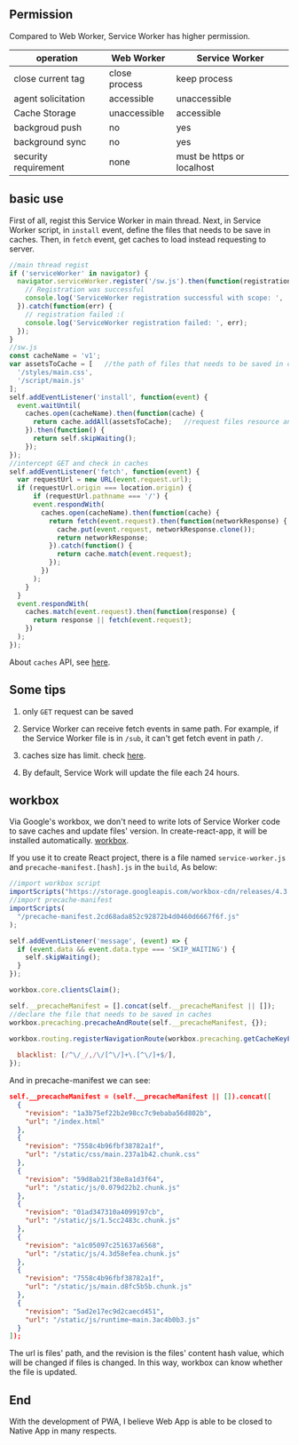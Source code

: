 ## Permission

Compared to Web Worker, Service Worker has higher permission.

<table>
    <thead>
    <tr>
        <th>operation</th>
        <th>Web Worker</th>
        <th>Service Worker</th>
    </tr>
    </thead>
    <tbody>
    <tr>
        <td>close current tag</td>
        <td>close process</td>
        <td>keep process</td>
    </tr>
    <tr>
        <td>agent solicitation</td>
        <td>accessible</td>
        <td>unaccessible</td>
    </tr>
    <tr>
        <td>Cache Storage</td>
        <td>unaccessible</td>
        <td>accessible</td>
    </tr>
    <tr>
        <td>backgroud push</td>
        <td>no</td>
        <td>yes</td>
    </tr>
    <tr>
        <td>background sync</td>
        <td>no</td>
        <td>yes</td>
    </tr>
    <tr>
        <td>security requirement</td>
        <td>none</td>
        <td>must be https or localhost</td>
    </tr>
    </tbody>
</table>

## basic use

First of all, regist this Service Worker in main thread. Next, in Service Worker script, 
in `install` event, define the files that needs to be save in caches. Then, in `fetch` event, 
get caches to load instead requesting to server. 

```js
//main thread regist
if ('serviceWorker' in navigator) {
  navigator.serviceWorker.register('/sw.js').then(function(registration) {
    // Registration was successful
    console.log('ServiceWorker registration successful with scope: ',    registration.scope);
  }).catch(function(err) {
    // registration failed :(
    console.log('ServiceWorker registration failed: ', err);
  });
}
//sw.js
const cacheName = 'v1';
var assetsToCache = [   //the path of files that needs to be saved in caches
  '/styles/main.css',
  '/script/main.js'
];
self.addEventListener('install', function(event) {
  event.waitUntil(
    caches.open(cacheName).then(function(cache) {
      return cache.addAll(assetsToCache);   //request files resource and save in caches
    }).then(function() {
      return self.skipWaiting();
    });
});
//intercept GET and check in caches  
self.addEventListener('fetch', function(event) {
  var requestUrl = new URL(event.request.url);
  if (requestUrl.origin === location.origin) {
      if (requestUrl.pathname === '/') {
      event.respondWith(
        caches.open(cacheName).then(function(cache) {
          return fetch(event.request).then(function(networkResponse) {
            cache.put(event.request, networkResponse.clone());
            return networkResponse;
          }).catch(function() {
            return cache.match(event.request);
          });
        })
      );
    }
  }
  event.respondWith(
    caches.match(event.request).then(function(response) {
      return response || fetch(event.request);
    })
  );
});
```

About `caches` API, see [here](https://developer.mozilla.org/en-US/docs/Web/API/WindowOrWorkerGlobalScope/caches).

## Some tips

1. only `GET` request can be saved

2. Service Worker can receive fetch events in same path. For example, if the Service Worker file is in 
`/sub`, it can't get fetch event in path `/`.

3. caches size has limit. check [here](https://developers.google.com/web/fundamentals/instant-and-offline/web-storage/offline-for-pwa?).

4. By default, Service Work will update the file each 24 hours.

## workbox

Via Google's workbox, we don't need to write lots of Service Worker code to save caches and update files' version.
In create-react-app, it will be installed automatically. [workbox](https://developers.google.com/web/tools/workbox/).

If you use it to create React project, there is a file named `service-worker.js` and `precache-manifest.[hash].js` in the `build`, 
As below:

```js
//import workbox script
importScripts("https://storage.googleapis.com/workbox-cdn/releases/4.3.1/workbox-sw.js");
//import precache-manifest
importScripts(
  "/precache-manifest.2cd68ada852c92872b4d0460d6667f6f.js"
);

self.addEventListener('message', (event) => {
  if (event.data && event.data.type === 'SKIP_WAITING') {
    self.skipWaiting();
  }
});

workbox.core.clientsClaim();

self.__precacheManifest = [].concat(self.__precacheManifest || []);
//declare the file that needs to be saved in caches
workbox.precaching.precacheAndRoute(self.__precacheManifest, {});

workbox.routing.registerNavigationRoute(workbox.precaching.getCacheKeyForURL("/index.html"), {
  
  blacklist: [/^\/_/,/\/[^\/]+\.[^\/]+$/],
});
```

And in precache-manifest we can see:

```json
self.__precacheManifest = (self.__precacheManifest || []).concat([
  {
    "revision": "1a3b75ef22b2e98cc7c9ebaba56d802b",
    "url": "/index.html"
  },
  {
    "revision": "7558c4b96fbf38782a1f",
    "url": "/static/css/main.237a1b42.chunk.css"
  },
  {
    "revision": "59d8ab21f38e8a1d3f64",
    "url": "/static/js/0.079d22b2.chunk.js"
  },
  {
    "revision": "01ad347310a4099197cb",
    "url": "/static/js/1.5cc2483c.chunk.js"
  },
  {
    "revision": "a1c05097c251637a6568",
    "url": "/static/js/4.3d58efea.chunk.js"
  },
  {
    "revision": "7558c4b96fbf38782a1f",
    "url": "/static/js/main.d8fc5b5b.chunk.js"
  },
  {
    "revision": "5ad2e17ec9d2caecd451",
    "url": "/static/js/runtime~main.3ac4b0b3.js"
  }
]);
```

The url is files' path, and the revision is the files' content hash value, which will be changed if files is changed.
In this way, workbox can know whether the file is updated.

## End

With the development of PWA, I believe Web App is able to be closed to Native App in many respects.



